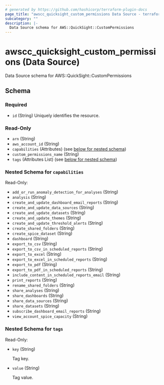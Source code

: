 ```yaml
---
# generated by https://github.com/hashicorp/terraform-plugin-docs
page_title: "awscc_quicksight_custom_permissions Data Source - terraform-provider-awscc"
subcategory: ""
description: |-
  Data Source schema for AWS::QuickSight::CustomPermissions
---
```


# awscc_quicksight_custom_permissions (Data Source)

Data Source schema for AWS::QuickSight::CustomPermissions



<!-- schema generated by tfplugindocs -->
## Schema

### Required

- `id` (String) Uniquely identifies the resource.

### Read-Only

- `arn` (String)
- `aws_account_id` (String)
- `capabilities` (Attributes) (see [below for nested schema](#nestedatt--capabilities))
- `custom_permissions_name` (String)
- `tags` (Attributes List) (see [below for nested schema](#nestedatt--tags))

<a id="nestedatt--capabilities"></a>
### Nested Schema for `capabilities`

Read-Only:

- `add_or_run_anomaly_detection_for_analyses` (String)
- `analysis` (String)
- `create_and_update_dashboard_email_reports` (String)
- `create_and_update_data_sources` (String)
- `create_and_update_datasets` (String)
- `create_and_update_themes` (String)
- `create_and_update_threshold_alerts` (String)
- `create_shared_folders` (String)
- `create_spice_dataset` (String)
- `dashboard` (String)
- `export_to_csv` (String)
- `export_to_csv_in_scheduled_reports` (String)
- `export_to_excel` (String)
- `export_to_excel_in_scheduled_reports` (String)
- `export_to_pdf` (String)
- `export_to_pdf_in_scheduled_reports` (String)
- `include_content_in_scheduled_reports_email` (String)
- `print_reports` (String)
- `rename_shared_folders` (String)
- `share_analyses` (String)
- `share_dashboards` (String)
- `share_data_sources` (String)
- `share_datasets` (String)
- `subscribe_dashboard_email_reports` (String)
- `view_account_spice_capacity` (String)


<a id="nestedatt--tags"></a>
### Nested Schema for `tags`

Read-Only:

- `key` (String) <p>Tag key.</p>
- `value` (String) <p>Tag value.</p>

